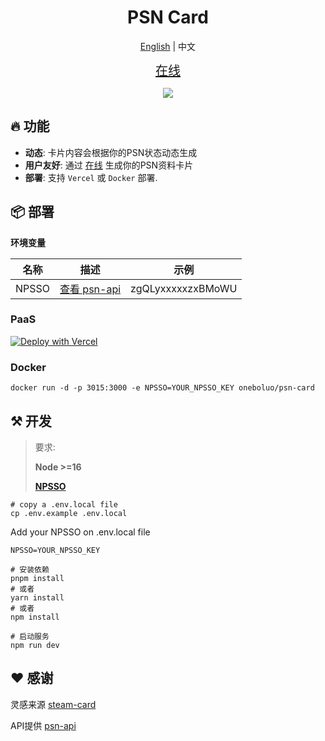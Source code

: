 <h1 align="center">
PSN Card
</h1>

<p align='center'>
<a href="./README.md">English</a> | 中文
</p>

<p align="center">
<a href="https://psn-card.vercel.app" style="font-size:20px">在线</a>
</p>
<p align="center">
  <a href="https://psn-card.vercel.app">
		<img src="https://psn-card.vercel.app/card/apineboluo"/>
  </a>
</p>

## 🔥 功能
- **动态**: 卡片内容会根据你的PSN状态动态生成
- **用户友好**: 通过 [在线](https://psn-card.vercel.app) 生成你的PSN资料卡片
- **部署**: 支持 `Vercel` 或 `Docker` 部署.

## 📦 部署
**环境变量**

| 名称      | 描述 | 示例 |
| ----------- | ----------- | ----------- |
| NPSSO      | [查看 psn-api](https://psn-api.achievements.app/authentication/authenticating-manually) | zgQLyxxxxxzxBMoWU |

### PaaS

[![Deploy with Vercel](https://vercel.com/button)](https://vercel.com/new/clone?repository-url=https%3A%2F%2Fgithub.com%2FJavanShen%2Fpsn-card&env=NPSSO)

### Docker

```shell
docker run -d -p 3015:3000 -e NPSSO=YOUR_NPSSO_KEY oneboluo/psn-card
```

## ⚒️ 开发

> 要求:
>
> **Node >=16**
>
> **[NPSSO](https://psn-api.achievements.app/authentication/authenticating-manually)**

```shell
# copy a .env.local file
cp .env.example .env.local
```

Add your NPSSO on .env.local file
```shell
NPSSO=YOUR_NPSSO_KEY
```

```shell
# 安装依赖
pnpm install
# 或者
yarn install
# 或者
npm install

# 启动服务
npm run dev
```

## ❤️ 感谢
灵感来源 [steam-card](https://github.com/yuyinws/steam-card)

API提供 [psn-api](https://github.com/achievements-app/psn-api)
